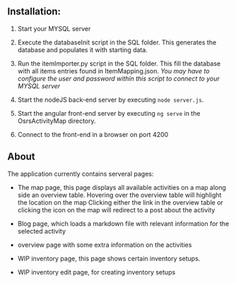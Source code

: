 ## Installation:

1. Start your MYSQL server

1. Execute the databaseInit script in the SQL folder. This generates the database and populates it with starting data.

2. Run the itemImporter.py script in the SQL folder. This fill the database with all items entries found in ItemMapping.json.
*You may have to configure the user and password within this script to connect to your MYSQL server*

3. Start the nodeJS back-end server by executing `node server.js`.

4. Start the angular front-end server by executing `ng serve` in the OsrsActivityMap directory.

5. Connect to the front-end in a browser on port 4200

## About

The application currently contains serveral pages:

- The map page, this page displays all available activities on a map along side an overview table.
  Hovering over the overview table will highlight the location on the map
  Clicking either the link in the overview table or clicking the icon on the map will redirect to a post about the activity

- Blog page, which loads a markdown file with relevant information for the selected activity

- overview page with some extra information on the activities

- WIP inventory page, this page shows certain inventory setups.

- WIP inventory edit page, for creating inventory setups
